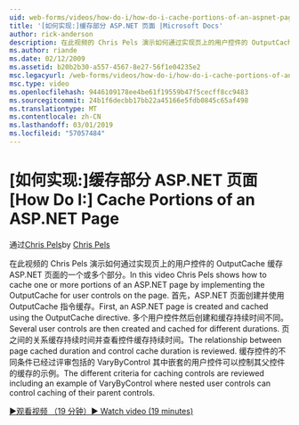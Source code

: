 ```yaml
---
uid: web-forms/videos/how-do-i/how-do-i-cache-portions-of-an-aspnet-page
title: '[如何实现:]缓存部分 ASP.NET 页面 |Microsoft Docs'
author: rick-anderson
description: 在此视频的 Chris Pels 演示如何通过实现页上的用户控件的 OutputCache 缓存 ASP.NET 页面的一个或多个部分。 首先，...
ms.author: riande
ms.date: 02/12/2009
ms.assetid: b20b2b30-a557-4567-8e27-56f1e04235e2
msc.legacyurl: /web-forms/videos/how-do-i/how-do-i-cache-portions-of-an-aspnet-page
msc.type: video
ms.openlocfilehash: 9446109178ee4be61f19559b47f5cecff8cc9483
ms.sourcegitcommit: 24b1f6decbb17bb22a45166e5fdb0845c65af498
ms.translationtype: MT
ms.contentlocale: zh-CN
ms.lasthandoff: 03/01/2019
ms.locfileid: "57057484"
---
```

<a name="how-do-i-cache-portions-of-an-aspnet-page"></a><span data-ttu-id="44309-104">[如何实现:]缓存部分 ASP.NET 页面</span><span class="sxs-lookup"><span data-stu-id="44309-104">[How Do I:] Cache Portions of an ASP.NET Page</span></span>
====================
<span data-ttu-id="44309-105">通过[Chris Pels](https://twitter.com/chrispels)</span><span class="sxs-lookup"><span data-stu-id="44309-105">by [Chris Pels](https://twitter.com/chrispels)</span></span>

<span data-ttu-id="44309-106">在此视频的 Chris Pels 演示如何通过实现页上的用户控件的 OutputCache 缓存 ASP.NET 页面的一个或多个部分。</span><span class="sxs-lookup"><span data-stu-id="44309-106">In this video Chris Pels shows how to cache one or more portions of an ASP.NET page by implementing the OutputCache for user controls on the page.</span></span> <span data-ttu-id="44309-107">首先，ASP.NET 页面创建并使用 OutputCache 指令缓存。</span><span class="sxs-lookup"><span data-stu-id="44309-107">First, an ASP.NET page is created and cached using the OutputCache directive.</span></span> <span data-ttu-id="44309-108">多个用户控件然后创建和缓存持续时间不同。</span><span class="sxs-lookup"><span data-stu-id="44309-108">Several user controls are then created and cached for different durations.</span></span> <span data-ttu-id="44309-109">页之间的关系缓存持续时间并查看控件缓存持续时间。</span><span class="sxs-lookup"><span data-stu-id="44309-109">The relationship between page cached duration and control cache duration is reviewed.</span></span> <span data-ttu-id="44309-110">缓存控件的不同条件已经过评审包括的 VaryByControl 其中嵌套的用户控件可以控制其父控件的缓存的示例。</span><span class="sxs-lookup"><span data-stu-id="44309-110">The different criteria for caching controls are reviewed including an example of VaryByControl where nested user controls can control caching of their parent controls.</span></span>

[<span data-ttu-id="44309-111">&#9654;观看视频 （19 分钟）</span><span class="sxs-lookup"><span data-stu-id="44309-111">&#9654; Watch video (19 minutes)</span></span>](https://channel9.msdn.com/Blogs/ASP-NET-Site-Videos/how-do-i-cache-portions-of-an-aspnet-page)
